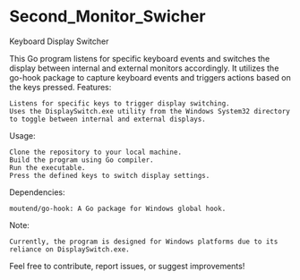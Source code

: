 # Second_Monitor_Swicher
Keyboard Display Switcher

This Go program listens for specific keyboard events and switches the display between internal and external monitors accordingly. It utilizes the go-hook package to capture keyboard events and triggers actions based on the keys pressed.
Features:

    Listens for specific keys to trigger display switching.
    Uses the DisplaySwitch.exe utility from the Windows System32 directory to toggle between internal and external displays.

Usage:

    Clone the repository to your local machine.
    Build the program using Go compiler.
    Run the executable.
    Press the defined keys to switch display settings.

Dependencies:

    moutend/go-hook: A Go package for Windows global hook.

Note:

    Currently, the program is designed for Windows platforms due to its reliance on DisplaySwitch.exe.

Feel free to contribute, report issues, or suggest improvements!
